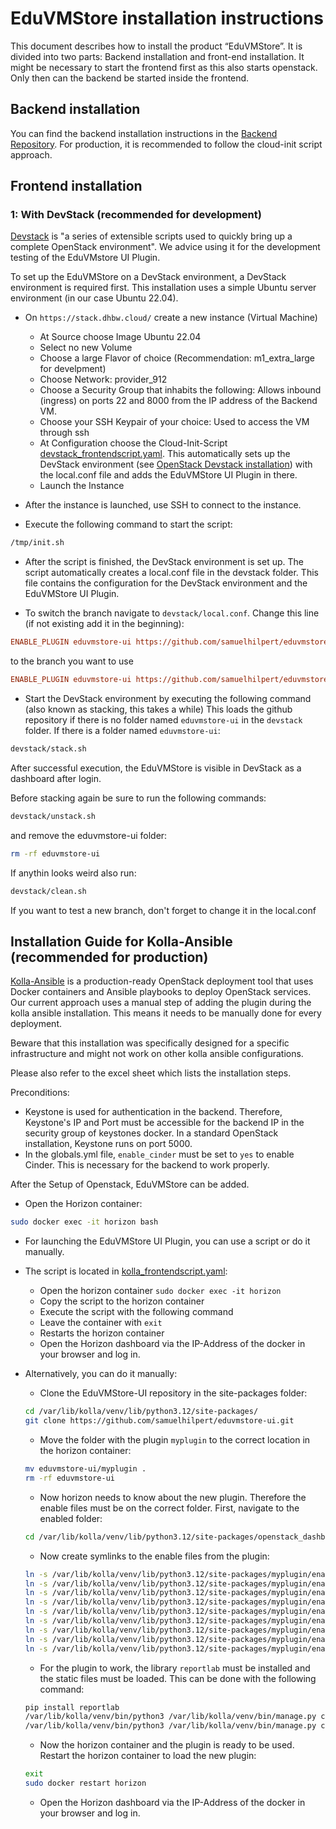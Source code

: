 # EduVMStore installation instructions 

This document describes how to install the product “EduVMStore”. It is divided into two parts: Backend installation and front-end installation.
It might be necessary to start the frontend first as this also starts openstack. Only then can the backend be started inside the frontend.

## Backend installation
You can find the backend installation instructions in the [Backend Repository](https://github.com/samuelhilpert/eduvmstore/blob/dev/backend_setup.md).
For production, it is recommended to follow the cloud-init script approach.

## Frontend installation

### 1: With DevStack (recommended for development)
[Devstack](https://docs.openstack.org/devstack/latest/) is "a series of extensible scripts used to quickly bring up a complete OpenStack environment". We advice using it for the development testing of the EduVMstore UI Plugin.

To set up the EduVMStore on a DevStack environment, a DevStack environment is required first. This installation uses a simple Ubuntu server environment (in our case Ubuntu 22.04).
- On `https://stack.dhbw.cloud/` create a new instance (Virtual Machine)
  - At Source choose Image Ubuntu 22.04 
  - Select no new Volume
  - Choose a large Flavor of choice (Recommendation: m1_extra_large for develpment)
  - Choose Network: provider_912
  - Choose a Security Group that inhabits the following: Allows inbound (ingress) on ports 22 and 8000 from the IP address of the Backend VM.
  - Choose your SSH Keypair of your choice: Used to access the VM through ssh 
  - At Configuration choose the Cloud-Init-Script [devstack_frontendscript.yaml](/devstack_frontendscript.yaml). This automatically sets up the DevStack environment (see [OpenStack Devstack installation](https://docs.openstack.org/devstack/latest/)) with the local.conf file and adds the EduVMStore UI Plugin in there.
  - Launch the Instance

- After the instance is launched, use SSH to connect to the instance.

- Execute the following command to start the script:
```bash
/tmp/init.sh
```

- After the script is finished, the DevStack environment is set up. The script automatically creates a local.conf file in the devstack folder. This file contains the configuration for the DevStack environment and the EduVMStore UI Plugin.

- To switch the branch navigate to `devstack/local.conf`. Change this line (if not existing add it in the beginning):
```ini
ENABLE_PLUGIN eduvmstore-ui https://github.com/samuelhilpert/eduvmstore-ui main
```
to the branch you want to use
```ini
ENABLE_PLUGIN eduvmstore-ui https://github.com/samuelhilpert/eduvmstore-ui <your-branch>
```


- Start the DevStack environment by executing the following command (also known as stacking, this takes a while) This loads the github repository if there is no folder named `eduvmstore-ui` in the `devstack` folder. If there is a folder named `eduvmstore-ui`:
```bash
devstack/stack.sh
```

After successful execution, the EduVMStore is visible in DevStack as a dashboard after login.

Before stacking again be sure to run the following commands:
```bash
devstack/unstack.sh
```
and remove the eduvmstore-ui folder:
```bash
rm -rf eduvmstore-ui
```
If anythin looks weird also run:
```bash
devstack/clean.sh
```
If you want to test a new branch, don't forget to change it in the local.conf

## Installation Guide for Kolla-Ansible (recommended for production)
[Kolla-Ansible](https://docs.openstack.org/kolla-ansible/latest/) is a production-ready OpenStack deployment tool
that uses Docker containers and Ansible playbooks to deploy OpenStack services.
Our current approach uses a manual step of adding the plugin during the kolla ansible installation.
This means it needs to be manually done for every deployment.

Beware that this installation was specifically designed for a specific infrastructure and might not work on other kolla ansible configurations.

Please also refer to the excel sheet which lists the installation steps.

Preconditions:
- Keystone is used for authentication in the backend. Therefore, Keystone's IP and Port must be accessible for the backend IP in the security group of keystones docker. In a standard OpenStack installation, Keystone runs on port 5000.
- In the globals.yml file, `enable_cinder` must be set to `yes` to enable Cinder. This is necessary for the backend to work properly.

After the Setup of Openstack, EduVMStore can be added.
- Open the Horizon container:
```bash
sudo docker exec -it horizon bash
``` 
- For launching the EduVMStore UI Plugin, you can use a script or do it manually. 
- The script is located in [kolla_frontendscript.yaml](/kolla_frontendscript.yaml):
  - Open the horizon container `sudo docker exec -it horizon`
  - Copy the script to the horizon container
  - Execute the script with the following command 
  - Leave the container with `exit`
  - Restarts the horizon container
  - Open the Horizon dashboard via the IP-Address of the docker in your browser and log in.

- Alternatively, you can do it manually:
    - Clone the EduVMStore-UI repository in the site-packages folder:
  ```bash
  cd /var/lib/kolla/venv/lib/python3.12/site-packages/
  git clone https://github.com/samuelhilpert/eduvmstore-ui.git
  ```
  - Move the folder with the plugin `myplugin` to the correct location in the horizon container:
  ```bash
  mv eduvmstore-ui/myplugin .
  rm -rf eduvmstore-ui
  ```
  - Now horizon needs to know about the new plugin. Therefore the enable files must be on the correct folder. First, navigate to the enabled folder:
  ```bash
  cd /var/lib/kolla/venv/lib/python3.12/site-packages/openstack_dashboard/enabled/
  ```
  - Now create symlinks to the enable files from the plugin:
  ```bash
  ln -s /var/lib/kolla/venv/lib/python3.12/site-packages/myplugin/enabled/_31000_my_plugin.py .
  ln -s /var/lib/kolla/venv/lib/python3.12/site-packages/myplugin/enabled/_31100_my_second_plugin.py .
  ln -s /var/lib/kolla/venv/lib/python3.12/site-packages/myplugin/enabled/_31150_tutorial_group.py .
  ln -s /var/lib/kolla/venv/lib/python3.12/site-packages/myplugin/enabled/_31200_tutorial_panel.py .
  ln -s /var/lib/kolla/venv/lib/python3.12/site-packages/myplugin/enabled/_31210_instructions_panel.py .
  ln -s /var/lib/kolla/venv/lib/python3.12/site-packages/myplugin/enabled/_31220_script_panel.py .
  ln -s /var/lib/kolla/venv/lib/python3.12/site-packages/myplugin/enabled/_31230_example_panel.py .
  ln -s /var/lib/kolla/venv/lib/python3.12/site-packages/myplugin/enabled/_31240_admin_instructions_panel.py .
  ln -s /var/lib/kolla/venv/lib/python3.12/site-packages/myplugin/enabled/_32000_my_new_dashboard.py .
  ```
  - For the plugin to work, the library `reportlab` must be installed and the static files must be loaded. This can be done with the following command:
  ```bash
  pip install reportlab
  /var/lib/kolla/venv/bin/python3 /var/lib/kolla/venv/bin/manage.py collectstatic --noinput
  /var/lib/kolla/venv/bin/python3 /var/lib/kolla/venv/bin/manage.py compress --force
  ```
  - Now the horizon container and the plugin is ready to be used. Restart the horizon container to load the new plugin:
  ```bash
  exit
  sudo docker restart horizon
  ```
  
  - Open the Horizon dashboard via the IP-Address of the docker in your browser and log in.


